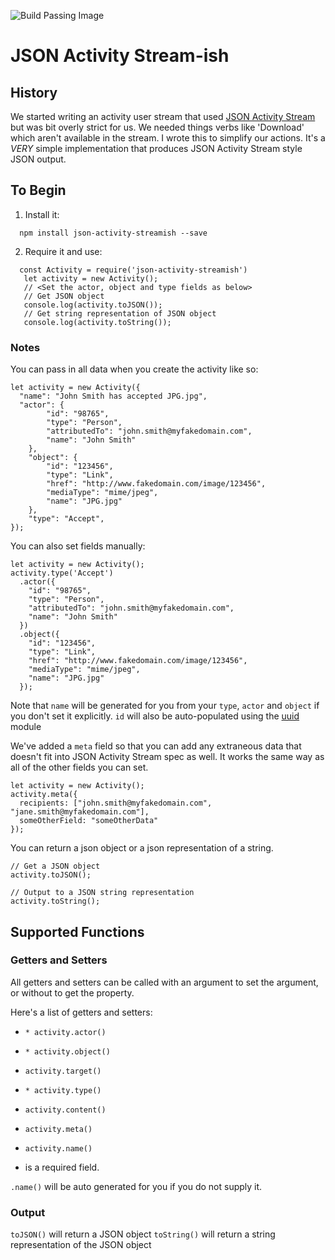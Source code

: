 ![Build Passing Image](https://travis-ci.org/slooker/json-activity-streamish.svg?branch=master)

# JSON Activity Stream-ish

## History ##

We started writing an activity user stream that used [JSON Activity Stream](http://activitystrea.ms) but was  bit overly strict for us.  We needed things verbs like 'Download' which aren't available in the stream.  I wrote this to simplify our actions.  It's a *VERY* simple implementation that produces JSON Activity Stream style JSON output.

## To Begin ##

1.  Install it:
```
  npm install json-activity-streamish --save
```

2.  Require it and use:
```
  const Activity = require('json-activity-streamish')
   let activity = new Activity();
   // <Set the actor, object and type fields as below>
   // Get JSON object
   console.log(activity.toJSON());
   // Get string representation of JSON object
   console.log(activity.toString());
```

### Notes ###
You can pass in all data when you create the activity like so:

```
let activity = new Activity({
  "name": "John Smith has accepted JPG.jpg",
  "actor": {
		"id": "98765",
		"type": "Person",
		"attributedTo": "john.smith@myfakedomain.com",
		"name": "John Smith"
	},
	"object": {
		"id": "123456",
		"type": "Link",
		"href": "http://www.fakedomain.com/image/123456",
		"mediaType": "mime/jpeg",
		"name": "JPG.jpg"
	},
	"type": "Accept",  
});
```

You can also set fields manually:

```
let activity = new Activity();
activity.type('Accept')
  .actor({
    "id": "98765",
    "type": "Person",
    "attributedTo": "john.smith@myfakedomain.com",
    "name": "John Smith"
  })
  .object({
    "id": "123456",
    "type": "Link",
    "href": "http://www.fakedomain.com/image/123456",
    "mediaType": "mime/jpeg",
    "name": "JPG.jpg"
  });
```

Note that `name` will be generated for you from your `type`, `actor` and `object` if you don't set it explicitly.  `id` will also be auto-populated using the [uuid](https://www.npmjs.com/package/uuid) module


We've added a `meta` field so that you can add any extraneous data that doesn't fit into JSON Activity Stream spec as well.  It works the same way as all of the other fields you can set.  

```
let activity = new Activity();
activity.meta({
  recipients: ["john.smith@myfakedomain.com", "jane.smith@myfakedomain.com"],
  someOtherField: "someOtherData"
});
```

You can return a json object or a json representation of a string.

```
// Get a JSON object
activity.toJSON();

// Output to a JSON string representation
activity.toString();
```

## Supported Functions ##

### Getters and Setters ###

All getters and setters can be called with an argument to set the argument, or without to get the property.

Here's a list of getters and setters:

* `* activity.actor()`
* `* activity.object()`
* `activity.target()`
* `* activity.type()`
* `activity.content()`
* `activity.meta()`
* `activity.name()`

* is a required field.

`.name()` will be auto generated for you if you do not supply it.

### Output ###

`toJSON()` will return a JSON object
`toString()` will return a string representation of the JSON object
